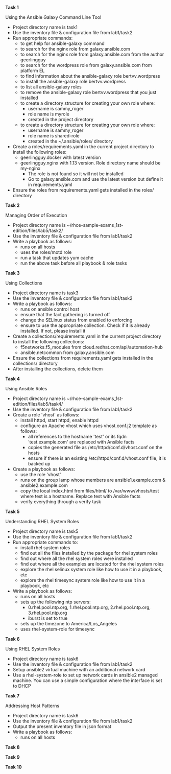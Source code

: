 
**Task 1** 

Using the Ansible Galaxy Command Line Tool

-  Project directory name is task1
-  Use the inventory file & configuration file from lab1/task2
-  Run appropriate commands:
   - to get help for ansible-galaxy command
   - to search for the nginx role from galaxy.ansible.com
   - to search for the nginx role from galaxy.ansible.com from the author geerlingguy
   - to search for the wordpress role from galaxy.ansible.com from platform EL 
   - to find information about the ansible-galaxy role bertvv.wordpress
   - to install the ansible-galaxy role bertvv.wordpress
   - to list all ansible-galaxy roles
   - to remove the ansible-galaxy role bertvv.wordpress that you just installed
   - to create a directory structure for creating your own role where:
     - username is sammy_roger
     - role name is myrole
     - created in the project directory
   - to create a directory structure for creating your own role where:
     - username is sammy_roger
     - role name is shared-role
     - created in the ~/.ansible/roles/ directory
-  Create a roles/requirements.yaml in the current project directory to install the following roles:
   - geerlingguy.docker with latest version
   - geerlingguy.nginx with 1.13 version. Role directory name should be my-nginx
     - The role is not found so it will not be installed
     - Go to galaxy.ansible.com and use the latest version but define it in requirements.yaml
-  Ensure the roles from requirements.yaml gets installed in the roles/ directory

**Task 2**

Managing Order of Execution

-  Project directory name is ~/rhce-sample-exams_1st-edition/files/lab5/task2/
-  Use the inventory file & configuration file from lab1/task2
-  Write a playbook as follows:
   - runs on all hosts
   - uses the roles/motd role
   - run a task that updates yum cache
   - run the above task before all playbook & role tasks 

**Task 3**

Using Collections

-  Project directory name is task3
-  Use the inventory file & configuration file from lab1/task2
-  Write a playbook as follows:
   - runs on ansible control host
   - ensure that the fact gathering is turned off
   - change the SELinux status from enabled to enforcing
   - ensure to use the appropriate collection. Check if it is already installed. If not, please install it
-  Create a collections/requirements.yaml in the current project directory to install the following collections:
   - f5networks.f5_modules from cloud.redhat.com/api/automation-hub
   - ansible.netcommon from galaxy.ansible.com
-  Ensure the collections from requirements.yaml gets installed in the collections/ directory
-  After installing the collections, delete them

**Task 4**

Using Ansible Roles

-  Project directory name is ~/rhce-sample-exams_1st-edition/files/lab5/task4/
-  Use the inventory file & configuration file from lab1/task2
-  Create a role 'vhost' as follows:
   - install httpd, start httpd, enable httpd
   - configure an Apache vhost which uses vhost.conf.j2 template as follows:
     - all references to the hostname 'test' or its fqdn 'test.example.com' are replaced with Ansible facts
     - copies the generated file as /etc/httpd/conf.d/vhost.conf on the hosts
     - ensure if there is an existing /etc/httpd/conf.d/vhost.conf file, it is backed up
-  Create a playbook as follows:
   - use the role 'vhost'
   - runs on the group lamp whose members are ansible1.example.com & ansible2.example.com
   - copy the local index.html from files/html/ to /var/www/vhosts/test where test is a hostname. Replace test with Ansible facts
   - verify everything through a verify task

**Task 5**

Understanding RHEL System Roles

-  Project directory name is task5
-  Use the inventory file & configuration file from lab1/task2
-  Run appropriate commands to: 
   - install rhel system roles
   - find out all the files installed by the package for rhel system roles
   - find out where all the rhel system roles were installed
   - find out where all the examples are located for the rhel system roles
   - explore the rhel selinux system role like how to use it in a playbook, etc
   - explore the rhel timesync system role like how to use it in a playbook, etc
-  Write a playbook as follows:
   - runs on all hosts
   - sets up the following ntp servers:
     - 0.rhel.pool.ntp.org, 1.rhel.pool.ntp.org, 2.rhel.pool.ntp.org, 3.rhel.pool.ntp.org
     - iburst is set to true
   - sets up the timezone to America/Los_Angeles
   - uses rhel-system-role for timesync

**Task 6**

Using RHEL System Roles

-  Project directory name is task6
-  Use the inventory file & configuration file from lab1/task2
-  Setup ansible2 virtual machine with an additional network card
-  Use a rhel-system-role to set up network cards in ansible2 managed machine. You can use a simple configuration where the interface is set to DHCP

**Task 7**

Addressing Host Patterns

-  Project directory name is task6
-  Use the inventory file & configuration file from lab1/task2
-  Output the present inventory file in json format
-  Write a playbook as follows:
   - runs on all hosts

**Task 8**


**Task 9**


**Task 10**



